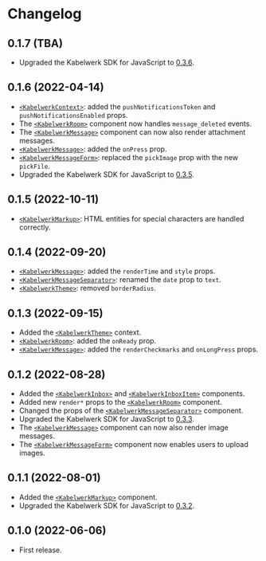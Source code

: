 # Changelog

## 0.1.7 (TBA)

- Upgraded the Kabelwerk SDK for JavaScript to [0.3.6](https://github.com/kabelwerk/sdk-js/releases/tag/v0.3.6).

## 0.1.6 (2022-04-14)

- [`<KabelwerkContext>`](./docs/KabelwerkContext.md): added the `pushNotificationsToken` and `pushNotificationsEnabled` props.
- The [`<KabelwerkRoom>`](./docs/KabelwerkRoom.md) component now handles `message_deleted` events.
- The [`<KabelwerkMessage>`](./docs/KabelwerkMessage.md) component can now also render attachment messages.
- [`<KabelwerkMessage>`](./docs/KabelwerkMessage.md): added the `onPress` prop.
- [`<KabelwerkMessageForm>`](./docs/KabelwerkMessageForm.md): replaced the `pickImage` prop with the new `pickFile`.
- Upgraded the Kabelwerk SDK for JavaScript to [0.3.5](https://github.com/kabelwerk/sdk-js/releases/tag/v0.3.5).

## 0.1.5 (2022-10-11)

- [`<KabelwerkMarkup>`](./docs/KabelwerkMarkup.md): HTML entities for special characters are handled correctly.

## 0.1.4 (2022-09-20)

- [`<KabelwerkMessage>`](./docs/KabelwerkMessage.md): added the `renderTime` and `style` props.
- [`<KabelwerkMessageSeparator>`](./docs/KabelwerkMessageSeparator.md): renamed the `date` prop to `text`.
- [`<KabelwerkTheme>`](./docs/KabelwerkTheme.md): removed `borderRadius`.

## 0.1.3 (2022-09-15)

- Added the [`<KabelwerkTheme>`](./docs/KabelwerkTheme.md) context.
- [`<KabelwerkRoom>`](./docs/KabelwerkRoom.md): added the `onReady` prop.
- [`<KabelwerkMessage>`](./docs/KabelwerkMessage.md): added the `renderCheckmarks` and `onLongPress` props.

## 0.1.2 (2022-08-28)

- Added the [`<KabelwerkInbox>`](./docs/KabelwerkInbox.md) and [`<KabelwerkInboxItem>`](./docs/KabelwerkInboxItem.md) components.
- Added new `render*` props to the [`<KabelwerkRoom>`](./docs/KabelwerkRoom.md) component.
- Changed the props of the [`<KabelwerkMessageSeparator>`](./docs/KabelwerkMessageSeparator.md) component.
- Upgraded the Kabelwerk SDK for JavaScript to [0.3.3](https://github.com/kabelwerk/sdk-js/releases/tag/v0.3.3).
- The [`<KabelwerkMessage>`](./docs/KabelwerkMessage.md) component can now also render image messages.
- The [`<KabelwerkMessageForm>`](./docs/KabelwerkMessageForm.md) component now enables users to upload images.

## 0.1.1 (2022-08-01)

- Added the [`<KabelwerkMarkup>`](./docs/KabelwerkMarkup.md) component.
- Upgraded the Kabelwerk SDK for JavaScript to [0.3.2](https://github.com/kabelwerk/sdk-js/releases/tag/v0.3.2).

## 0.1.0 (2022-06-06)

- First release.
